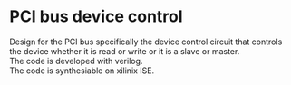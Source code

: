 # PCI bus device control
Design for the PCI bus specifically the device control circuit that controls the device whether it is read or write or it is a slave or master.  
The code is developed with verilog.  
The code is synthesiable on xilinix ISE.
